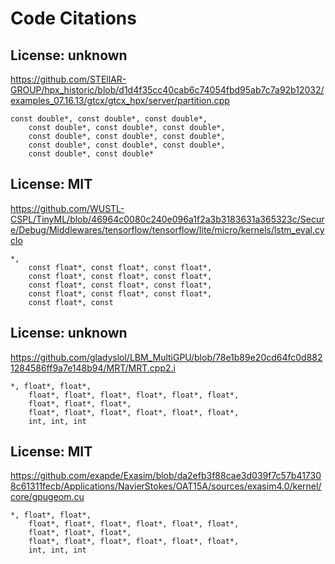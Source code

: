 # Code Citations

## License: unknown
https://github.com/STEllAR-GROUP/hpx_historic/blob/d1d4f35cc40cab6c74054fbd95ab7c7a92b12032/examples_07.16.13/gtcx/gtcx_hpx/server/partition.cpp

```
const double*, const double*, const double*,
    const double*, const double*, const double*,
    const double*, const double*, const double*,
    const double*, const double*, const double*,
    const double*, const double*
```


## License: MIT
https://github.com/WUSTL-CSPL/TinyML/blob/46964c0080c240e096a1f2a3b3183631a365323c/Secure/Debug/Middlewares/tensorflow/tensorflow/lite/micro/kernels/lstm_eval.cyclo

```
*,
    const float*, const float*, const float*,
    const float*, const float*, const float*,
    const float*, const float*, const float*,
    const float*, const float*, const float*,
    const float*, const
```


## License: unknown
https://github.com/gladyslol/LBM_MultiGPU/blob/78e1b89e20cd64fc0d8821284586ff9a7e148b94/MRT/MRT.cpp2.i

```
*, float*, float*,
    float*, float*, float*, float*, float*, float*,
    float*, float*, float*,
    float*, float*, float*, float*, float*, float*,
    int, int, int
```


## License: MIT
https://github.com/exapde/Exasim/blob/da2efb3f88cae3d039f7c57b417308c61311fecb/Applications/NavierStokes/OAT15A/sources/exasim4.0/kernel/core/gpugeom.cu

```
*, float*, float*,
    float*, float*, float*, float*, float*, float*,
    float*, float*, float*,
    float*, float*, float*, float*, float*, float*,
    int, int, int
```

